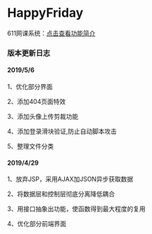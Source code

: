 # HappyFriday 
611网课系统：[点击查看功能简介](http://blog.csdn.net/guodongxiaren )  

### 版本更新日志

#### 2019/5/6
<p>1、优化部分界面 </p>
<p>2、添加404页面特效 </p>
<p>3、添加头像上传剪裁功能 </p>
<p>4、添加登录滑块验证,防止自动脚本攻击  </p>
<p>5、整理文件分类 </p>
 
#### 2019/4/29
<p>1、放弃JSP，采用AJAX加JSON异步获取数据 </p>
<p>2、将数据层和控制层彻底分离降低耦合 </p>
<p>3、用接口抽象出功能，使函数得到最大程度的复用 </p>
<p>4、优化部分前端界面 </p>
